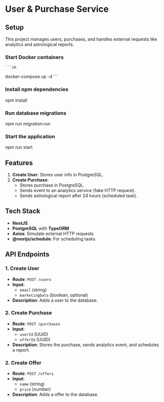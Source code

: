 # User & Purchase Service

## Setup

This project manages users, purchases, and handles external requests like analytics and astrological reports.

### Start Docker containers

    ```sh
docker-compose up -d 
    ```

### Install npm dependencies
npm install

### Run database migrations
npm run migration:run

### Start the application
npm run start 

## Features
1. **Create User**: Stores user info in PostgreSQL.
2. **Create Purchase**: 
   - Stores purchase in PostgreSQL.
   - Sends event to an analytics service (fake HTTP request).
   - Sends astrological report after 24 hours (scheduled task).

## Tech Stack
- **NestJS**
- **PostgreSQL** with **TypeORM**
- **Axios**: Simulate external HTTP requests
- **@nestjs/schedule**: For scheduling tasks

## API Endpoints

### 1. **Create User**
- **Route**: `POST /users`
- **Input**:
  - `email` (string)
  - `marketingData` (boolean, optional)
- **Description**: Adds a user to the database.

### 2. **Create Purchase**
- **Route**: `POST /purchases`
- **Input**:
  - `userId` (UUID)
  - `offerId` (UUID)
- **Description**: Stores the purchase, sends analytics event, and schedules a report.

### 2. **Create Offer**
- **Route**: `POST /offers`
- **Input**:
  - `name` (string)
  - `price` (number)
- **Description**: Adds a offer to the database.


